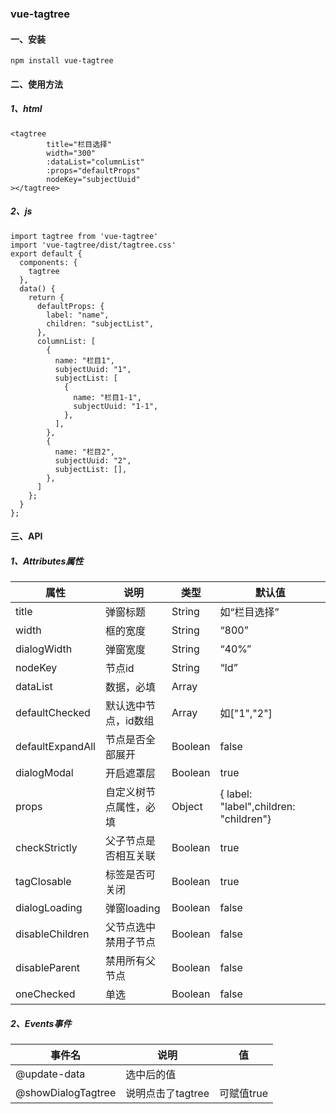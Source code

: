 ### vue-tagtree

#### 一、安装
```
npm install vue-tagtree
```

#### 二、使用方法

##### 1、html

```
<tagtree 
        title="栏目选择"
        width="300"
        :dataList="columnList"
        :props="defaultProps"
        nodeKey="subjectUuid"
></tagtree>
```

##### 2、js
```
import tagtree from 'vue-tagtree'
import 'vue-tagtree/dist/tagtree.css'
export default {
  components: {
    tagtree
  },
  data() {
    return {
      defaultProps: {
        label: "name",
        children: "subjectList",
      },
      columnList: [
        {
          name: "栏目1",
          subjectUuid: "1",
          subjectList: [
            {
              name: "栏目1-1",
              subjectUuid: "1-1",
            },
          ],
        },
        {
          name: "栏目2",
          subjectUuid: "2",
          subjectList: [],
        },
      ]
    };
  }
};
```

#### 三、API

##### 1、Attributes属性

| 属性             | 说明                   | 类型    | 默认值                                 |
| ---------------- | ---------------------- | ------- | -------------------------------------- |
| title            | 弹窗标题               | String  | 如“栏目选择”                           |
| width            | 框的宽度               | String  | “800”                                  |
| dialogWidth      | 弹窗宽度               | String  | “40%”                                  |
| nodeKey          | 节点id                 | String  | “Id”                                   |
| dataList         | 数据，必填             | Array   |                                        |
| defaultChecked   | 默认选中节点，id数组   | Array   | 如["1","2"]                            |
| defaultExpandAll | 节点是否全部展开       | Boolean | false                                  |
| dialogModal      | 开启遮罩层             | Boolean | true                                   |
| props            | 自定义树节点属性，必填 | Object  | { label: "label",children: "children"} |
| checkStrictly    | 父子节点是否相互关联   | Boolean | true                                   |
| tagClosable      | 标签是否可关闭         | Boolean | true                                   |
| dialogLoading    | 弹窗loading            | Boolean | false                                  |
| disableChildren  | 父节点选中禁用子节点   | Boolean | false                                  |
| disableParent    | 禁用所有父节点         | Boolean | false                                  |
| oneChecked       | 单选                   | Boolean | false                                  |

##### 2、Events事件

| 事件名             | 说明              | 值         |
| ------------------ | ----------------- | ---------- |
| @update-data       | 选中后的值        |            |
| @showDialogTagtree | 说明点击了tagtree | 可赋值true |

